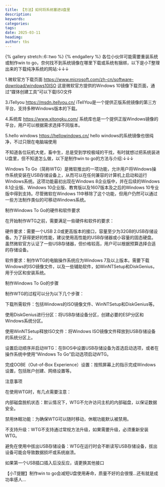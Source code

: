 ```yaml
---
title: 【方法】如何将系统塞进U盘里
description: 
keywords: 
categories: 
tags: 
date: 2025-03-11
headimg: 
author: tbs
---
```


{% gallery stretch::6::two %}
{% endgallery %}
各位小伙伴可能需要重装系统或制作win to go，奈何找不到系统镜像在哪里下载或系统有捆绑，以下是小T整理出来的下载纯净系统的网站:↓↓↓

1.微软官方下载页面
https://www.microsoft.com/zh-cn/software-download/windows10ISO
这是微软官方提供的Windows 10镜像下载页面，通过“媒体创建工具”可以下载ISO文件

3.iTellyou
https://msdn.itellyou.cn/
iTellYou是一个提供正版系统镜像的第三方平台，支持多种Windows版本的下载。

4.系统库
https://www.xitongku.com/
系统库也是一个提供正版Windows镜像的平台，用户可以根据需求选择不同版本。

5.hello windows
https://hellowindows.cn/
hello windows的系统镜像也很纯净，不过只限在电脑端使用

不知道各位玩机大佬，畜中生，总是受到学校极域的干找，有时就想过把系统装进U盘里，但不知道怎么做，以下是制作win to go的方法与介绍:↓↓↓

Windows To Go（简称WTG）是微软推出的一项功能，允许用户将Windows操作系统安装在USB存储设备上，从而可以在任何兼容的计算机上启动和运行Windows系统。这项功能最初出现在Windows 8企业版中，并在后续的Windows 8.1企业版、Windows 10企业版、教育版以及1607版本及之后的Windows 10专业版中得到支持。尽管微软在Windows 11中移除了这个功能，但用户仍然可以通过一些方法制作类似的可移动Windows系统。

制作Windows To Go的硬件和软件要求

在开始制作WTG之前，需要满足一些硬件和软件的要求：

硬件要求：需要一个USB 2.0或更高版本的接口，容量至少为32GB的USB存储设备。为了获得更好的性能，建议使用高性能的USB存储器或小容量的固态硬盘。虽然微软官方认证了一些USB存储器，但价格较高，用户可以根据预算选择合适的存储设备。

软件要求：制作WTG的电脑操作系统应为Windows 7及以上版本。需要下载Windows的ISO镜像文件，以及一些辅助软件，如WinNTSetup和DiskGenius，用于分区和安装系统。

制作Windows To Go的步骤

制作WTG的过程可以分为以下几个步骤：

下载所需软件：包括Windows的ISO镜像文件、WinNTSetup和DiskGenius等。

使用DiskGenius进行分区：将USB存储设备分区，创建必要的ESP分区和Windows系统分区。

使用WinNTSetup释放ISO文件：将Windows ISO镜像文件释放到USB存储设备的系统分区上。

设置启动顺序并启动WTG：在BIOS中设置USB存储设备为首选启动选项，或者在操作系统中使用“Windows To Go”启动选项启动WTG。

完成OOBE（Out-of-Box Experience）设置：按照屏幕上的指示完成Windows设置，包括账户创建、网络设置等。

注意事项

在使用WTG时，有几点需要注意：

内部磁盘脱机状态：默认情况下，WTG不允许访问主机的内部磁盘，以保证数据安全。

禁用休眠功能：为确保WTG可以随时移动，休眠功能默认被禁用。

不支持升级：WTG不支持通过常规方法升级，如果需要升级，必须重新安装WTG。

避免在使用中拔出USB存储设备：WTG在运行时会不断读写USB存储设备，拔出设备可能会导致数据损坏或系统崩溃。

如果第一个USB插口插入后没反应，请更换其他接口

【小T提醒】制作win to go会减短U盘使用寿命，质量不好的会很慢…还有就是成功率感人…
